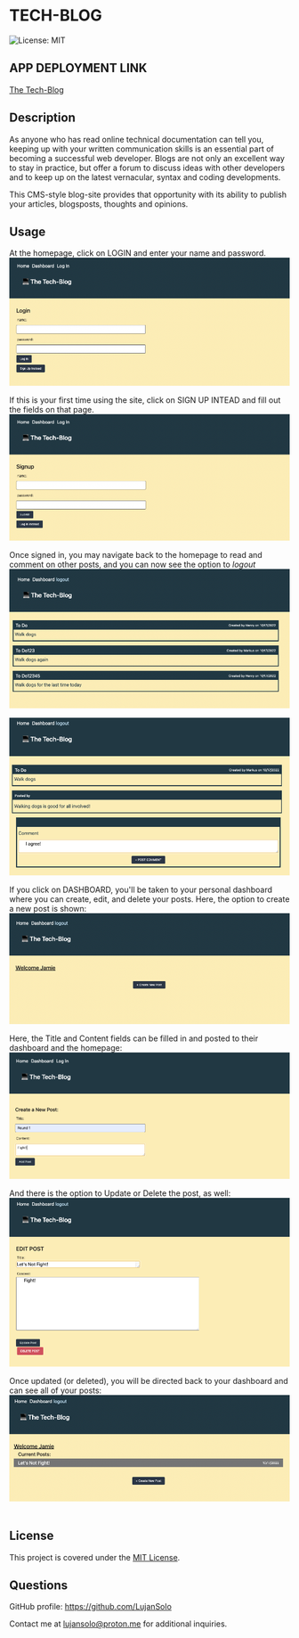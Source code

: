 # TECH-BLOG

![License: MIT](https://img.shields.io/badge/License-MIT-yellow.svg)

## APP DEPLOYMENT LINK

[The Tech-Blog](https://fast-atoll-41188.herokuapp.com/)

## Description

As anyone who has read online technical documentation can tell you, keeping up with your written communication skills is an essential part of becoming a successful web developer. Blogs are not only an excellent way to stay in practice, but offer a forum to discuss ideas with other developers and to keep up on the latest vernacular, syntax and coding developments. <br />

This CMS-style blog-site provides that opportunity with its ability to publish your articles, blogsposts, thoughts and opinions.

## Usage

At the homepage, click on LOGIN and enter your name and password.<br />
![view of homepage with login prompt](./assets/images/tech-blog2.png) <br />

If this is your first time using the site, click on SIGN UP INTEAD and fill out the fields on that page. <br />
![sign-in screen](./assets/images/tech-blog3.png) <br />

Once signed in, you may navigate back to the homepage to read and comment on other posts, and you can now see the option to <i> logout </i> <br />
![homepage screen](./assets/images/tech-blog1.png) <br />

![post with comments screen](./assets/images/tech-blog10.png) <br />

If you click on DASHBOARD, you'll be taken to your personal dashboard where you can create, edit, and delete your posts. Here, the option to create a new post is shown:
![dashboard screen with option to create a new post](./assets/images/tech-blog4.png) <br />

Here, the Title and Content fields can be filled in and posted to their dashboard and the homepage:
![user's post in creation](./assets/images/tech-blog5.png) <br />

And there is the option to Update or Delete the post, as well:
![user's posts amidst an update](./assets/images/tech-blog8.png) <br />

Once updated (or deleted), you will be directed back to your dashboard and can see all of your posts:
![dashboard with created links to user's posts](./assets/images/tech-blog9.png) <br />
<br />

## License

This project is covered under the [MIT License](https://opensource.org/licenses/MIT).

## Questions

GitHub profile: https://github.com/LujanSolo

Contact me at lujansolo@proton.me for additional inquiries.
